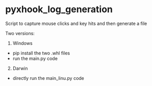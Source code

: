 # pyxhook_log_generation
Script to capture mouse clicks and key hits and then generate a file

Two versions:
1. Windows
  - pip install the two .whl files
  - run the main.py code
2. Darwin
  - directly run the main_linu.py code
